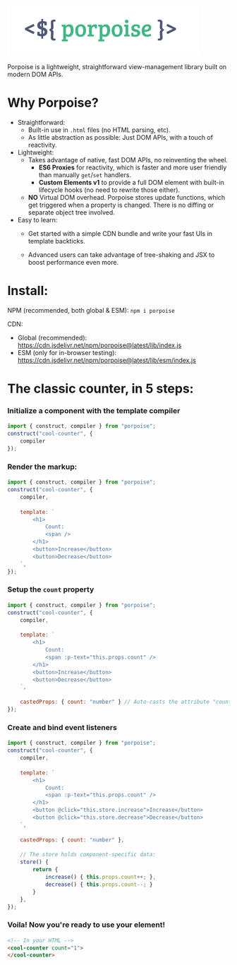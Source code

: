 ![Porpoise](./logo.png)

Porpoise is a lightweight, straightforward view-management library built on modern DOM APIs. 

# Why Porpoise?

- Straightforward:
    - Built-in use in `.html` files (no HTML parsing, etc).
    - As little abstraction as possible: Just DOM APIs, with a touch of reactivity.
- Lightweight:
    - Takes advantage of native, fast DOM APIs, no reinventing the wheel.
        - **ES6 Proxies** for reactivity, which is faster and more user friendly than manually `get`/`set` handlers.
        - **Custom Elements v1** to provide a full DOM element with built-in lifecycle hooks (no need to rewrite those either).
    - **NO** Virtual DOM overhead. Porpoise stores update functions, which get triggered when a property is changed. There is no diffing or separate object tree involved.
- Easy to learn:
    - Get started with a simple CDN bundle and write your fast UIs in template backticks.

    - Advanced users can take advantage of tree-shaking and JSX to boost performance even more.


# Install:
NPM (recommended, both global & ESM): `npm i porpoise`

CDN:
- Global (recommended): https://cdn.jsdelivr.net/npm/porpoise@latest/lib/index.js
- ESM (only for in-browser testing): https://cdn.jsdelivr.net/npm/porpoise@latest/lib/esm/index.js

# The classic counter, in 5 steps:

### Initialize a component with the template compiler
```js
import { construct, compiler } from "porpoise";
construct("cool-counter", {
    compiler
});
```

### Render the markup:
```js 
import { construct, compiler } from "porpoise";
construct("cool-counter", {
    compiler,

    template: `
        <h1>
            Count:
            <span />
        </h1>
        <button>Increase</button>
        <button>Decrease</button>
    `,
});
```

### Setup the `count` property
```js 
import { construct, compiler } from "porpoise";
construct("cool-counter", {
    compiler,

    template: `
        <h1>
            Count:
            <span :p-text="this.props.count" />
        </h1>
        <button>Increase</button>
        <button>Decrease</button>
    `,

    castedProps: { count: "number" } // Auto-casts the attribute "count" to a number.
});
```

### Create and bind event listeners
```js
import { construct, compiler } from "porpoise";
construct("cool-counter", {
    compiler,

    template: `
        <h1>
            Count:
            <span :p-text="this.props.count" />
        </h1>
        <button @click="this.store.increase">Increase</button>
        <button @click="this.store.decrease">Decrease</button>
    `,

    castedProps: { count: "number" },

    // The store holds component-specific data:
    store() {
        return {
            increase() { this.props.count++; },
            decrease() { this.props.count--; }
        }
    },
});
```

### Voila! Now you're ready to use your element!

```html
<!-- In your HTML -->
<cool-counter count="1">
</cool-counter>
```